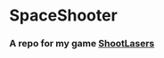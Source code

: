 # SpaceShooter
### A repo for my game [ShootLasers](https://electromorphous.github.io/ShootLasers/index.html)

